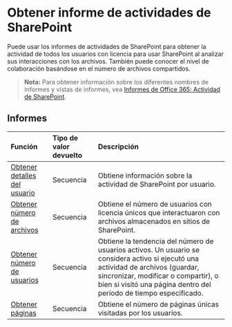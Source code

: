 # <a name="sharepoint-activity-reports"></a>Obtener informe de actividades de SharePoint

Puede usar los informes de actividades de SharePoint para obtener la actividad de todos los usuarios con licencia para usar SharePoint al analizar sus interacciones con los archivos. También puede conocer el nivel de colaboración basándose en el número de archivos compartidos.

> **Nota:** Para obtener información sobre los diferentes nombres de informes y vistas de informes, vea [Informes de Office 365: Actividad de SharePoint](https://support.office.com/client/SharePoint-activity-a91c958f-1279-499d-9959-12f0de08dc8f).

## <a name="reports"></a>Informes

| Función                                 | Tipo de valor devuelto | Descripción                              |
| :--------------------------------------- | :---------- | :--------------------------------------- |
| [Obtener detalles del usuario](../api/reportroot_getsharepointactivityuserdetail.md) | Secuencia      | Obtiene información sobre la actividad de SharePoint por usuario. |
| [Obtener número de archivos](../api/reportroot_getsharepointactivityfilecounts.md) | Secuencia      | Obtiene el número de usuarios con licencia únicos que interactuaron con archivos almacenados en sitios de SharePoint. |
| [Obtener número de usuarios](../api/reportroot_getsharepointactivityusercounts.md) | Secuencia      | Obtiene la tendencia del número de usuarios activos. Un usuario se considera activo si ejecutó una actividad de archivos (guardar, sincronizar, modificar o compartir), o bien si visitó una página dentro del período de tiempo especificado. |
| [Obtener páginas](../api/reportroot_getsharepointactivitypages.md) | Secuencia      | Obtiene el número de páginas únicas visitadas por los usuarios. |
